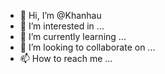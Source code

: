 - 👋 Hi, I’m @Khanhau
- 👀 I’m interested in ...
- 🌱 I’m currently learning ...
- 💞️ I’m looking to collaborate on ...
- 📫 How to reach me ...

<!---
Khanhau/Khanhau is a ✨ special ✨ repository because its `README.md` (this file) appears on your GitHub profile.
You can click the Preview link to take a look at your changes.
--->
